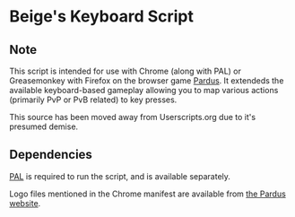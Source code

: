 # Beige's Keyboard Script
## Note
This script is intended for use with Chrome (along with PAL) or Greasemonkey with Firefox on the browser game [Pardus](www.pardus.at). It extendeds the available keyboard-based gameplay allowing you to map various actions (primarily PvP or PvB related) to key presses.

This source has been moved away from Userscripts.org due to it's presumed demise.

## Dependencies
[PAL](http://www.grandunifyingalliance.com/gm/pal/doc/) is required to run the script, and is available separately.

Logo files mentioned in the Chrome manifest are available from [the Pardus website](http://www.pardus.at/index.php?section=support_links).

